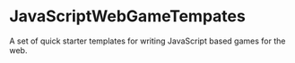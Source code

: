 # JavaScriptWebGameTempates
A set of quick starter templates for writing JavaScript based games for the web. 
